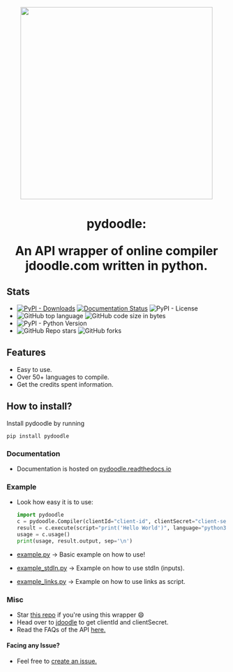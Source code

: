 <p align="center">
   <img src="https://user-images.githubusercontent.com/68418241/132795336-ec92639b-096d-429f-9d7f-1a1fa45fb3d8.gif" width=440>
</p>

<h1 align="center"> pydoodle: <p>An API wrapper of online compiler jdoodle.com written in python.</p> </h1>


## Stats
 - [![PyPI - Downloads](https://img.shields.io/pypi/dm/pydoodle)](https://pypi.org/project/pydoodle)
[![Documentation Status](https://readthedocs.org/projects/pydoodle/badge/?version=master)](https://pydoodle.readthedocs.io)
![PyPI - License](https://img.shields.io/pypi/l/pydoodle)
 - ![GitHub top language](https://img.shields.io/github/languages/top/Prince2347X/pydoodle)
![GitHub code size in bytes](https://img.shields.io/github/languages/code-size/Prince2347X/pydoodle)
 - ![PyPI - Python Version](https://img.shields.io/pypi/pyversions/pydoodle)
 - ![GitHub Repo stars](https://img.shields.io/github/stars/Prince2347X/pydoodle?style=social)
![GitHub forks](https://img.shields.io/github/forks/Prince2347X/pydoodle?style=social)




## Features
 - Easy to use.
 - Over 50+ languages to compile.
 - Get the credits spent information.


## How to install?
Install pydoodle by running 
```
pip install pydoodle
```

### Documentation
 - Documentation is hosted on [pydoodle.readthedocs.io](https://pydoodle.readthedocs.io)

### Example
 - Look how easy it is to use:
 
    ```python
    import pydoodle
    c = pydoodle.Compiler(clientId="client-id", clientSecret="client-secret")
    result = c.execute(script="print('Hello World')", language="python3")
    usage = c.usage()
    print(usage, result.output, sep='\n')
    ```
 - [example.py](https://github.com/Prince2347X/pydoodle/blob/master/examples/example.py) -> Basic example on how to use!
 - [example_stdIn.py](https://github.com/Prince2347X/pydoodle/blob/master/examples/example_stdIn.py) -> Example on how to use stdIn (inputs).
 - [example_links.py](https://github.com/Prince2347X/pydoodle/blob/master/examples/example_links.py) -> Example on how to use links as script.


### Misc 
 - Star [this repo](https://github.com/Prince2347X/pydoodle/) if you're using this wrapper 😄
 - Head over to [jdoodle](https://jdoodle.com/compiler-api) to get clientId and clientSecret.
 - Read the FAQs of the API [here.](https://docs.jdoodle.com/compiler-api/compiler-api)

#### Facing any Issue?
 - Feel free to [create an issue.](https://github.com/Prince2347X/pydoodle/issues/new)
